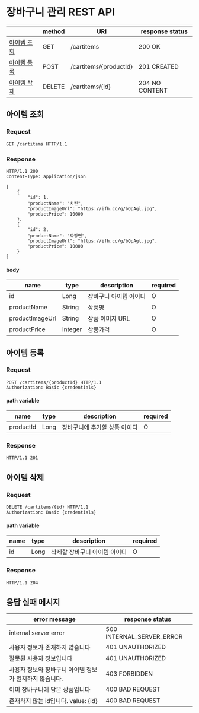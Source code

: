 # 장바구니 관리 REST API

|                    | method | URI                    | response status | 
|--------------------|--------|------------------------|-----------------|
| [아이템 조회](##아이템-조회) | GET    | /cartitems             | 200 OK          |
| [아이템 등록](##아이템-등록) | POST   | /cartitems/{productId} | 201 CREATED     |
| [아이템 삭제](##아이템-삭제) | DELETE | /cartitems/{id}        | 204 NO CONTENT  |

## 아이템 조회

### Request

```http request
GET /cartitems HTTP/1.1
```

### Response

```http request
HTTP/1.1 200
Content-Type: application/json

[
    {
        "id": 1,
        "productName": "치킨",
        "productImageUrl": "https://ifh.cc/g/bQpAgl.jpg",
        "productPrice": 10000
    },
    {
        "id": 2,
        "productName": "짜장면",
        "productImageUrl": "https://ifh.cc/g/bQpAgl.jpg",
        "productPrice": 10000
    }
]
```

#### body

| name            | type    | description  | required |
|-----------------|---------|--------------|----------|
| id              | Long    | 장바구니 아이템 아이디 | O        |
| productName     | String  | 상품명          | O        |
| productImageUrl | String  | 상품 이미지 URL   | O        |
| productPrice    | Integer | 상품가격         | O        |

## 아이템 등록

### Request

```http request
POST /cartitems/{productId} HTTP/1.1
Authorization: Basic {credentials}
```

#### path variable

| name      | type | description      | required |
|-----------|------|------------------|----------|
| productId | Long | 장바구니에 추가할 상품 아이디 | O        |

### Response

```http request
HTTP/1.1 201
```

## 아이템 삭제

### Request

```http request
DELETE /cartitems/{id} HTTP/1.1
Authorization: Basic {credentials}
```

#### path variable

| name | type | description      | required |
|------|------|------------------|----------|
| id   | Long | 삭제할 장바구니 아이템 아이디 | O        |

### Response

```http request
HTTP/1.1 204
```

## 응답 실패 메시지

| error message                   | response status           |
|---------------------------------|---------------------------|
| internal server error           | 500 INTERNAL_SERVER_ERROR |
| 사용자 정보가 존재하지 않습니다               | 401 UNAUTHORIZED          |
| 잘못된 사용자 정보입니다                   | 401 UNAUTHORIZED          |
| 사용자 정보와 장바구니 아이템 정보가 일치하지 않습니다. | 403 FORBIDDEN             |
| 이미 장바구니에 담은 상품입니다               | 400 BAD REQUEST           |
| 존재하지 않는 id입니다. value: {id}      | 400 BAD REQUEST           |
